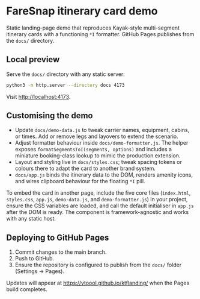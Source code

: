 # FareSnap itinerary card demo

Static landing-page demo that reproduces Kayak-style multi-segment itinerary cards with a functioning `*I` formatter. GitHub Pages publishes from the `docs/` directory.

## Local preview

Serve the `docs/` directory with any static server:

```bash
python3 -m http.server --directory docs 4173
```

Visit [http://localhost:4173](http://localhost:4173).

## Customising the demo

- Update `docs/demo-data.js` to tweak carrier names, equipment, cabins, or times. Add or remove legs and layovers to extend the scenario.
- Adjust formatter behaviour inside `docs/demo-formatter.js`. The helper exposes `formatSegmentsToI(segments, options)` and includes a miniature booking-class lookup to mimic the production extension.
- Layout and styling live in `docs/styles.css`; tweak spacing tokens or colours there to adapt the card to another brand system.
- `docs/app.js` binds the itinerary data to the DOM, renders amenity icons, and wires clipboard behaviour for the floating `*I` pill.

To embed the card in another page, include the five core files (`index.html`, `styles.css`, `app.js`, `demo-data.js`, and `demo-formatter.js`) in your project, ensure the CSS variables are loaded, and call the default initialiser in `app.js` after the DOM is ready. The component is framework-agnostic and works with any static host.

## Deploying to GitHub Pages

1. Commit changes to the main branch.
2. Push to GitHub.
3. Ensure the repository is configured to publish from the `docs/` folder (Settings → Pages).

Updates will appear at <https://vtoool.github.io/ktflanding/> when the Pages build completes.
